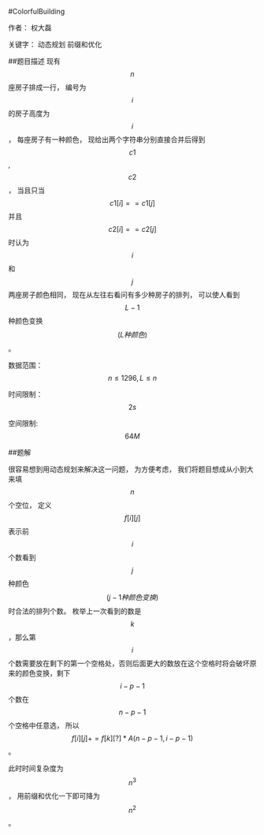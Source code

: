 #ColorfulBuilding

作者： 权大磊

关键字： 动态规划 前缀和优化

##题目描述
现有 $$n$$ 座房子排成一行， 编号为 $$i$$ 的房子高度为 $$i$$， 每座房子有一种颜色， 现给出两个字符串分别直接合并后得到 $$c1$$,$$c2$$， 当且只当 $$c1[i] == c1[j] $$ 并且 $$c2[i] == c2[j] $$ 时认为 $$i$$ 和 $$j$$ 两座房子颜色相同， 现在从左往右看问有多少种房子的排列， 可以使人看到 $$L-1$$ 种颜色变换$$(L种颜色)$$。

数据范围： $$n ≤ 1296, L ≤ n $$

时间限制：$$2s$$

空间限制: $$64M$$

##题解

很容易想到用动态规划来解决这一问题， 为方便考虑， 我们将题目想成从小到大来填 $$n$$ 个空位， 定义 $$f[i][j] $$ 表示前 $$i$$ 个数看到 $$j$$ 种颜色 $$(j-1种颜色变换)$$ 时合法的排列个数。 枚举上一次看到的数是 $$k$$ ，那么第 $$i$$ 个数需要放在剩下的第一个空格处，否则后面更大的数放在这个空格时将会破坏原来的颜色变换，剩下 $$i-p-1$$ 个数在 $$ n - p - 1 $$ 个空格中任意选， 所以 $$f[i][j]  += f[k][?] * A( n-p-1, i-p-1 ) $$ 。

此时时间复杂度为 $$n^3$$， 用前缀和优化一下即可降为 $$n^2$$。